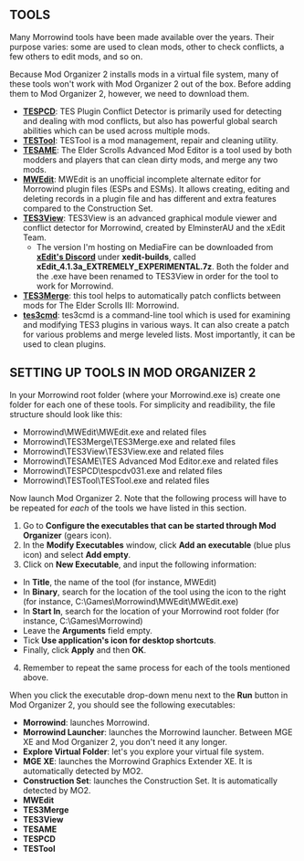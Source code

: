 ## TOOLS

Many Morrowind tools have been made available over the years. Their purpose varies: some are used to clean mods, other to check conflicts, a few others to edit mods, and so on.

Because Mod Organizer 2 installs mods in a virtual file system, many of these tools won't work with Mod Organizer 2 out of the box. Before adding them to Mod Organizer 2, however, we need to download them.

- [**TESPCD**](https://en.uesp.net/wiki/Tes3Mod:TES_Plugin_Conflict_Detector): TES Plugin Conflict Detector is primarily used for detecting and dealing with mod conflicts, but also has powerful global search abilities which can be used across multiple mods.
- [**TESTool**](https://en.uesp.net/wiki/Tes3Mod:TESTool): TESTool is a mod management, repair and cleaning utility.
- [**TESAME**](http://wiki.theassimilationlab.com/mmw/TESAME): The Elder Scrolls Advanced Mod Editor is a tool used by both modders and players that can clean dirty mods, and merge any two mods.
- [**MWEdit**](http://wiki.theassimilationlab.com/mmw/MWEdit): MWEdit is an unofficial incomplete alternate editor for Morrowind plugin files (ESPs and ESMs). It allows creating, editing and deleting records in a plugin file and has different and extra features compared to the Construction Set.
- [**TES3View**](http://www.mediafire.com/file/g10ay0bqynval8s/TES3View_%2528xEdit_4.1.3a_EXTREMELY_EXPERIMENTAL%2529.zip/file): TES3View is an advanced graphical module viewer and conflict detector for Morrowind, created by ElminsterAU and the xEdit Team. 
  - The version I'm hosting on MediaFire can be downloaded from [**xEdit's Discord**](https://discordapp.com/invite/5t8RnNQ) under **xedit-builds**, called **xEdit_4.1.3a_EXTREMELY_EXPERIMENTAL.7z**. Both the folder and the .exe have been renamed to TES3View in order for the tool to work for Morrowind.
- [**TES3Merge**](https://www.nexusmods.com/morrowind/mods/46870): this tool helps to automatically patch conflicts between mods for The Elder Scrolls III: Morrowind.
- [**tes3cmd**](http://wiki.theassimilationlab.com/mmw/TES3cmd): tes3cmd is a command-line tool which is used for examining and modifying TES3 plugins in various ways. It can also create a patch for various problems and merge leveled lists. Most importantly, it can be used to clean plugins.

## SETTING UP TOOLS IN MOD ORGANIZER 2

In your Morrowind root folder (where your Morrowind.exe is) create one folder for each one of these tools. For simplicity and readibility, the file structure should look like this:

- Morrowind\MWEdit\MWEdit.exe and related files
- Morrowind\TES3Merge\TES3Merge.exe and related files
- Morrowind\TES3View\TES3View.exe and related files
- Morrowind\TESAME\TES Advanced Mod Editor.exe and related files
- Morrowind\TESPCD\tespcdv031.exe and related files
- Morrowind\TESTool\TESTool.exe and related files

Now launch Mod Organizer 2. Note that the following process will have to be repeated for *each* of the tools we have listed in this section.

1. Go to **Configure the executables that can be started through Mod Organizer** (gears icon).
2. In the **Modify Executables** window, click **Add an executable** (blue plus icon) and select **Add empty**.
3. Click on **New Executable**, and input the following information:
  - In **Title**, the name of the tool (for instance, MWEdit)
  - In **Binary**, search for the location of the tool using the icon to the right (for instance, C:\Games\Morrowind\MWEdit\MWEdit.exe)
  - In **Start In**, search for the location of your Morrowind root folder (for instance, C:\Games\Morrowind)
  - Leave the **Arguments** field empty.
  - Tick **Use application's icon for desktop shortcuts**.
  - Finally, click **Apply** and then **OK**.
4. Remember to repeat the same process for each of the tools mentioned above.

When you click the executable drop-down menu next to the **Run** button in Mod Organizer 2, you should see the following executables:

- **Morrowind**: launches Morrowind.
- **Morrowind Launcher**: launches the Morrowind launcher. Between MGE XE and Mod Organizer 2, you don't need it any longer.
- **Explore Virtual Folder**: let's you explore your virtual file system.
- **MGE XE**: launches the Morrowind Graphics Extender XE. It is automatically detected by MO2.
- **Construction Set**: launches the Construction Set. It is automatically detected by MO2.
- **MWEdit**
- **TES3Merge**
- **TES3View**
- **TESAME**
- **TESPCD**
- **TESTool**
